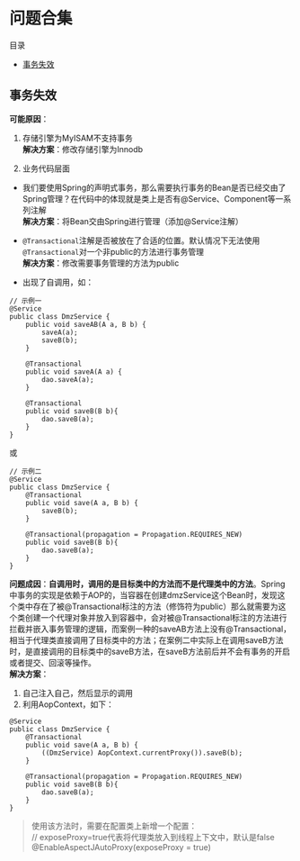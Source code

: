 # 问题合集
目录
+ [事务失效](#事务失效)

## <span id="事务失效">事务失效</span>

**可能原因**：

1. 存储引擎为MyISAM不支持事务  
**解决方案**：修改存储引擎为Innodb

2. 业务代码层面  
 - 我们要使用Spring的声明式事务，那么需要执行事务的Bean是否已经交由了Spring管理？在代码中的体现就是类上是否有@Service、Component等一系列注解  
**解决方案**：将Bean交由Spring进行管理（添加@Service注解）

 - `@Transactional`注解是否被放在了合适的位置。默认情况下无法使用`@Transactional`对一个非public的方法进行事务管理  
**解决方案**：修改需要事务管理的方法为public

 - 出现了自调用，如：
```
// 示例一
@Service
public class DmzService {
    public void saveAB(A a, B b) {
        saveA(a);
        saveB(b);
    }
    
    @Transactional
    public void saveA(A a) {
        dao.saveA(a);
    }
    
    @Transactional
    public void saveB(B b){
        dao.saveB(a);
    }
}
```
或
```
// 示例二
@Service
public class DmzService {
    @Transactional
    public void save(A a, B b) {
        saveB(b);
    }
    
    @Transactional(propagation = Propagation.REQUIRES_NEW)
    public void saveB(B b){
        dao.saveB(a);
    }
}
```
**问题成因**：**自调用时，调用的是目标类中的方法而不是代理类中的方法**。Spring中事务的实现是依赖于AOP的，当容器在创建dmzService这个Bean时，发现这个类中存在了被@Transactional标注的方法（修饰符为public）那么就需要为这个类创建一个代理对象并放入到容器中，会对被@Transactional标注的方法进行拦截并嵌入事务管理的逻辑，而案例一种的saveAB方法上没有@Transactional，相当于代理类直接调用了目标类中的方法；在案例二中实际上在调用saveB方法时，是直接调用的目标类中的saveB方法，在saveB方法前后并不会有事务的开启或者提交、回滚等操作。  
**解决方案**：
1. 自己注入自己，然后显示的调用
2. 利用AopContext，如下：
```
@Service
public class DmzService {
    @Transactional
    public void save(A a, B b) {
        ((DmzService) AopContext.currentProxy()).saveB(b);
    }
    
    @Transactional(propagation = Propagation.REQUIRES_NEW)
    public void saveB(B b){
        dao.saveB(a);
    }
}
```
> 使用该方法时，需要在配置类上新增一个配置：  
> // exposeProxy=true代表将代理类放入到线程上下文中，默认是false  
> @EnableAspectJAutoProxy(exposeProxy = true)

